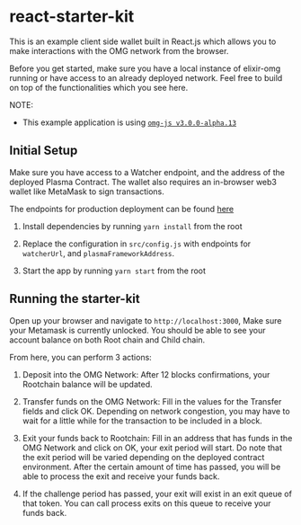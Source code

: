 # react-starter-kit

This is an example client side wallet built in React.js which allows you to make interactions with the OMG network from the browser.

Before you get started, make sure you have a local instance of elixir-omg running or have access to an already deployed network. Feel free to build on top of the functionalities which you see here.

NOTE: 
- This example application is using [`omg-js v3.0.0-alpha.13`](https://github.com/omisego/omg-js)

## Initial Setup

Make sure you have access to a Watcher endpoint, and the address of the deployed Plasma Contract. The wallet also requires an in-browser web3 wallet like MetaMask to sign transactions.

The endpoints for production deployment can be found [here](https://github.com/omisego/dev-portal/blob/master/guides/network_endpoints.md)

1. Install dependencies by running `yarn install` from the root

2. Replace the configuration in `src/config.js` with endpoints for `watcherUrl`, and `plasmaFrameworkAddress`.

3. Start the app by running `yarn start` from the root

## Running the starter-kit

Open up your browser and navigate to `http://localhost:3000`, Make sure your Metamask is currently unlocked. You should be able to see your account balance on both Root chain and Child chain.

From here, you can perform 3 actions:

1. Deposit into the OMG Network: After 12 blocks confirmations, your Rootchain balance will be updated.

2. Transfer funds on the OMG Network: Fill in the values for the Transfer fields and click OK. Depending on network congestion, you may have to wait for a little while for the transaction to be included in a block.

3. Exit your funds back to Rootchain: Fill in an address that has funds in the OMG Network and click on OK, your exit period will start. Do note that the exit period will be varied depending on the deployed contract environment. After the certain amount of time has passed, you will be able to process the exit and receive your funds back.

4. If the challenge period has passed, your exit will exist in an exit queue of that token. You can call process exits on this queue to receive your funds back.
